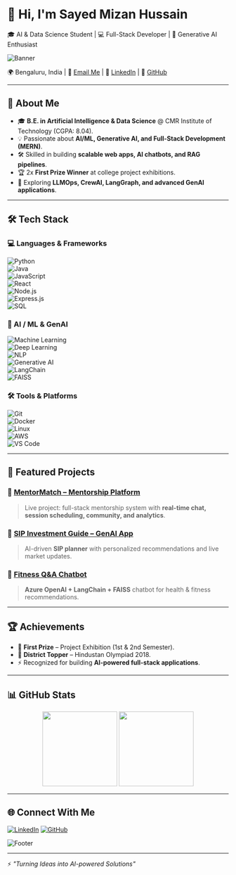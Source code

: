 # 👋 Hi, I'm **Sayed Mizan Hussain**  
🎓 AI & Data Science Student | 💻 Full-Stack Developer | 🤖 Generative AI Enthusiast  

![Banner](https://capsule-render.vercel.app/api?type=waving&color=0:1e90ff,100:00fa9a&height=200&section=header&text=Sayed%20Mizan%20Hussain&fontSize=40&fontColor=ffffff&fontAlignY=35)  

🌍 Bengaluru, India | 📧 [Email Me](mailto:sayedmizan06@gmail.com) | 🔗 [LinkedIn](https://www.linkedin.com/in/sayed-mizan-hussain-a0133a213/) | 🐙 [GitHub](https://github.com/sayedmizan1)  

---

## 🚀 About Me  
- 🎓 **B.E. in Artificial Intelligence & Data Science** @ CMR Institute of Technology (CGPA: 8.04).  
- 💡 Passionate about **AI/ML, Generative AI, and Full-Stack Development (MERN)**.  
- 🛠️ Skilled in building **scalable web apps, AI chatbots, and RAG pipelines**.  
- 🏆 2x **First Prize Winner** at college project exhibitions.  
- 🌱 Exploring **LLMOps, CrewAI, LangGraph, and advanced GenAI applications**.  

---

## 🛠️ Tech Stack  

### 💻 Languages & Frameworks  
![Python](https://img.shields.io/badge/Python-3776AB?style=for-the-badge&logo=python&logoColor=white)  
![Java](https://img.shields.io/badge/Java-ED8B00?style=for-the-badge&logo=openjdk&logoColor=white)  
![JavaScript](https://img.shields.io/badge/JavaScript-323330?style=for-the-badge&logo=javascript&logoColor=F7DF1E)  
![React](https://img.shields.io/badge/React-20232A?style=for-the-badge&logo=react&logoColor=61DAFB)  
![Node.js](https://img.shields.io/badge/Node.js-339933?style=for-the-badge&logo=nodedotjs&logoColor=white)  
![Express.js](https://img.shields.io/badge/Express.js-000000?style=for-the-badge&logo=express&logoColor=white)  
![SQL](https://img.shields.io/badge/SQL-003B57?style=for-the-badge&logo=mysql&logoColor=white)  

### 🤖 AI / ML & GenAI  
![Machine Learning](https://img.shields.io/badge/ML-102230?style=for-the-badge&logo=scikitlearn&logoColor=orange)  
![Deep Learning](https://img.shields.io/badge/DL-FF6F00?style=for-the-badge&logo=tensorflow&logoColor=white)  
![NLP](https://img.shields.io/badge/NLP-8E44AD?style=for-the-badge&logo=spacy&logoColor=white)  
![Generative AI](https://img.shields.io/badge/GenerativeAI-121D33?style=for-the-badge&logo=openai&logoColor=white)  
![LangChain](https://img.shields.io/badge/LangChain-1E8449?style=for-the-badge&logo=chainlink&logoColor=white)  
![FAISS](https://img.shields.io/badge/FAISS-2C3E50?style=for-the-badge&logo=facebook&logoColor=white)  

### 🛠️ Tools & Platforms  
![Git](https://img.shields.io/badge/Git-F05032?style=for-the-badge&logo=git&logoColor=white)  
![Docker](https://img.shields.io/badge/Docker-2496ED?style=for-the-badge&logo=docker&logoColor=white)  
![Linux](https://img.shields.io/badge/Linux-FCC624?style=for-the-badge&logo=linux&logoColor=black)  
![AWS](https://img.shields.io/badge/AWS-FF9900?style=for-the-badge&logo=amazonaws&logoColor=white)  
![VS Code](https://img.shields.io/badge/VSCode-007ACC?style=for-the-badge&logo=visualstudiocode&logoColor=white)  

---

## 📌 Featured Projects  

### 🔹 [MentorMatch – Mentorship Platform](https://mentormatchs.netlify.app)  
> Live project: full-stack mentorship system with **real-time chat, session scheduling, community, and analytics**.  

### 🔹 [SIP Investment Guide – GenAI App](https://partyrock.aws/u/sayedmizan/2TRkAB-dp/new-app-2TRkAB-dp)  
> AI-driven **SIP planner** with personalized recommendations and live market updates.  

### 🔹 [Fitness Q&A Chatbot](https://github.com/sayedmizan1/Conversational-Q-A-Fitness-Chatbot)  
> **Azure OpenAI + LangChain + FAISS** chatbot for health & fitness recommendations.  

---

## 🏆 Achievements  
- 🥇 **First Prize** – Project Exhibition (1st & 2nd Semester).  
- 🥇 **District Topper** – Hindustan Olympiad 2018.  
- ⚡ Recognized for building **AI-powered full-stack applications**.  

---

## 📊 GitHub Stats  

<p align="center">  
<img src="https://github-readme-stats.vercel.app/api?username=sayedmizan1&show_icons=true&theme=radical" height="170"/>  
<img src="https://github-readme-stats.vercel.app/api/top-langs/?username=sayedmizan1&layout=compact&theme=radical" height="170"/>  
</p>  

---

## 🌐 Connect With Me  

[![LinkedIn](https://img.shields.io/badge/LinkedIn-0A66C2?style=for-the-badge&logo=linkedin&logoColor=white)](https://www.linkedin.com/in/sayed-mizan-hussain-a0133a213/) 
[![GitHub](https://img.shields.io/badge/GitHub-100000?style=for-the-badge&logo=github&logoColor=white)](https://github.com/sayedmizan1)  

![Footer](https://capsule-render.vercel.app/api?type=waving&color=0:00fa9a,100:1e90ff&height=120&section=footer)  

---

⚡ *"Turning Ideas into AI-powered Solutions"*  
